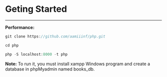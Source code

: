 # Geting Started
---
**Performance:**
```javascript
git clone https://github.com/aamiiinf/php.git
```
```javascript
cd php
```
```javascript
php -S localhost:8000 -t php
```
**Note:**
To run it, you must install xampp Windows program and create a database in phpMyadmin named books_db.
